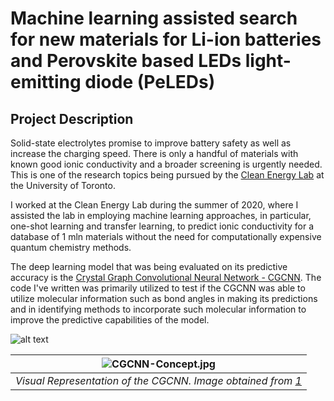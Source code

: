 # Machine learning assisted search for new materials for Li-ion batteries and Perovskite based LEDs light-emitting diode (PeLEDs)

## Project Description
Solid-state  electrolytes  promise  to  improve  battery  safety  as  well  as  increase  the charging speed. There  is only  a handful of materials with known good ionic conductivity and a broader screening  is  urgently  needed. This is one of the research topics being pursued by the [Clean Energy Lab](http://cleanenergy.utoronto.ca/research/) at the University of Toronto.

I worked at the Clean Energy Lab during the summer of 2020, where I assisted the lab in employing machine learning approaches, in particular, one-shot learning and transfer learning, to predict ionic conductivity for a database of 1 mln materials without the need for computationally expensive quantum chemistry methods. 

The deep learning model that was being evaluated on its predictive accuracy is the [Crystal Graph Convolutional Neural Network - CGCNN](https://github.com/txie-93/cgcnn). The code I've written was primarily utilized to test if the CGCNN was able to utilize molecular information such as bond angles in making its predictions and in identifying methods to incorporate such molecular information to improve the predictive capabilities of the model.  

![alt text](https://user-images.githubusercontent.com/65557678/169933303-f9da64cd-1a38-4e81-9554-0818de13ef66.png)

| ![CGCNN-Concept.jpg](https://user-images.githubusercontent.com/65557678/169933303-f9da64cd-1a38-4e81-9554-0818de13ef66.png) | 
|:--:| 
| *Visual Representation of the CGCNN. Image obtained from [1](https://arxiv.org/pdf/1710.10324.pdf)* |
